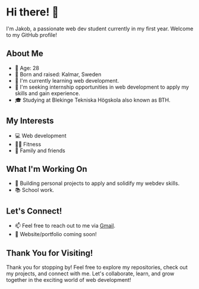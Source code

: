 # Hi there! 👋

I'm Jakob, a passionate web dev student currently in my first year. Welcome to my GitHub profile!

## About Me

- 🎂 Age: 28
- 📍 Born and raised: Kalmar, Sweden
- 🌱 I'm currently learning web development.
- 💼 I'm seeking internship opportunities in web development to apply my skills and gain experience.
- 🎓 Studying at Blekinge Tekniska Högskola also known as BTH.

## My Interests

- 💻 Web development
- 🏋️‍♂️ Fitness
- 🤝 Family and friends

## What I'm Working On

- 🚀 Building personal projects to apply and solidify my webdev skills.
- 📚 School work.

## Let's Connect!

- 📫 Feel free to reach out to me via [Gmail](jkberiksson@gmail.com).
- 💬 Website/portfolio coming soon!

## Thank You for Visiting!

Thank you for stopping by! Feel free to explore my repositories, check out my projects, and connect with me. Let's collaborate, learn, and grow together in the exciting world of web development!
